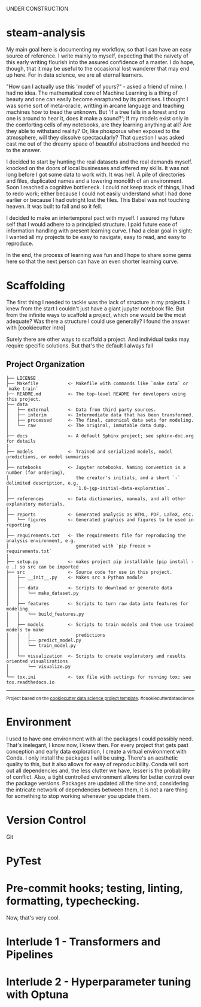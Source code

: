 UNDER CONSTRUCTION

steam-analysis
==============================

My main goal here is documenting my workflow, so that I can have an easy source of reference. I write mainly to myself, expecting that the naivety of this early writing flourish into the assured confidence of a master. I do hope, though, that it may be useful to the occasional lost wanderer that may end up here. For in data science, we are all eternal learners. 

"How can I actually use this 'model' of yours?" - asked a friend of mine. I had no idea. The mathematical core of Machine Learning is a thing of beauty and one can easily become enraptured by its promises. I thought I was some sort of meta-oracle, writting in arcane language and teaching machines how to tread the unknown. But 'If a tree falls in a forest and no one is around to hear it, does it make a sound?'; If my models exist only in the comforting cells of my notebooks, are they learning anything at all? Are they able to withstand reality? Or, like phosporus when exposed to the atmosphere, will they dissolve spectacularly? That question I was asked cast me out of the dreamy space of beautiful abstractions and heeded me to the answer. 

I decided to start by hunting the real datasets and the real demands myself. knocked on the doors of local businesses and offered my skills. It was not long before I got some data to work with. It was hell. A pile of directories and files, duplicated names and a towering monolith of an environment. Soon I reached a cognitive bottleneck. I could not keep track of things, I had to redo work; either because I could not easily understand what I had done earlier or because I had outright lost the files. This Babel was not touching heaven. It was built to fall and so it fell. 

I decided to make an intertemporal pact with myself. I assured my future self that I would adhere to a principled structure. I paid future ease of information handling with present learning curve. I had a clear goal in sight: I wanted all my projects to be easy to navigate, easy to read, and easy to reproduce. 

In the end, the process of learning was fun and I hope to share some gems here so that the next person can have an even shorter learning curve. 

# Scaffolding 

The first thing I needed to tackle was the lack of structure in my projects. I knew from the start I couldn't just have a giant jupyter notebook file. But from the infinite ways to scaffold a project, which one would be the most adequate? Was there a structure I could use generally? I found the answer with [cookiecutter intro]


Surely there are other ways to scaffold a project. And individual tasks may require specific solutions. But that's the default I always fall 




Project Organization
------------

    ├── LICENSE
    ├── Makefile           <- Makefile with commands like `make data` or `make train`
    ├── README.md          <- The top-level README for developers using this project.
    ├── data
    │   ├── external       <- Data from third party sources.
    │   ├── interim        <- Intermediate data that has been transformed.
    │   ├── processed      <- The final, canonical data sets for modeling.
    │   └── raw            <- The original, immutable data dump.
    │
    ├── docs               <- A default Sphinx project; see sphinx-doc.org for details
    │
    ├── models             <- Trained and serialized models, model predictions, or model summaries
    │
    ├── notebooks          <- Jupyter notebooks. Naming convention is a number (for ordering),
    │                         the creator's initials, and a short `-` delimited description, e.g.
    │                         `1.0-jqp-initial-data-exploration`.
    │
    ├── references         <- Data dictionaries, manuals, and all other explanatory materials.
    │
    ├── reports            <- Generated analysis as HTML, PDF, LaTeX, etc.
    │   └── figures        <- Generated graphics and figures to be used in reporting
    │
    ├── requirements.txt   <- The requirements file for reproducing the analysis environment, e.g.
    │                         generated with `pip freeze > requirements.txt`
    │
    ├── setup.py           <- makes project pip installable (pip install -e .) so src can be imported
    ├── src                <- Source code for use in this project.
    │   ├── __init__.py    <- Makes src a Python module
    │   │
    │   ├── data           <- Scripts to download or generate data
    │   │   └── make_dataset.py
    │   │
    │   ├── features       <- Scripts to turn raw data into features for modeling
    │   │   └── build_features.py
    │   │
    │   ├── models         <- Scripts to train models and then use trained models to make
    │   │   │                 predictions
    │   │   ├── predict_model.py
    │   │   └── train_model.py
    │   │
    │   └── visualization  <- Scripts to create exploratory and results oriented visualizations
    │       └── visualize.py
    │
    └── tox.ini            <- tox file with settings for running tox; see tox.readthedocs.io


--------

<p><small>Project based on the <a target="_blank" href="https://drivendata.github.io/cookiecutter-data-science/">cookiecutter data science project template</a>. #cookiecutterdatascience</small></p>


# Environment 

I used to have one environment with all the packages I could possibly need. That's inelegant, I know now, I knew then. For every project that gets past conception and early data exploration, I create a virtual environment with Conda. I only install the packages I will be using. There's an aesthetic quality to this, but it also allows for easy of reproducibility. Conda will sort out all dependencies and, the less clutter we have, lesser is the probability of conflict. Also, a tight controlled environment allows for better control over the package versions. Packages are updated all the time and, considering the intricate network of dependencies between them, it is not a rare thing for something to stop working whenever you update them. 


# Version Control

Git

# PyTest

# Pre-commit hooks; testing, linting, formatting, typechecking.

Now, that's very cool. 

# Interlude 1 - Transformers and Pipelines

# Interlude 2 - Hyperparameter tuning with Optuna

